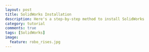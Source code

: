 ```yaml
---
layout: post
title: SolidWorks Installation
description: Here's a step-by-step method to install SolidWorks 
category: tutorial
comments: true
tags: [SolidWorks]
image:
  feature: robo_rises.jpg
---
```

